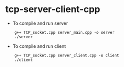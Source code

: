 # tcp-server-client-cpp

- To compile and run server
```
    g++ TCP_socket.cpp server_main.cpp -o server
    ./server
```


- To compile and run client
    
``` 
    g++ TCP_socket.cpp server_client.cpp -o client
    ./client
```
